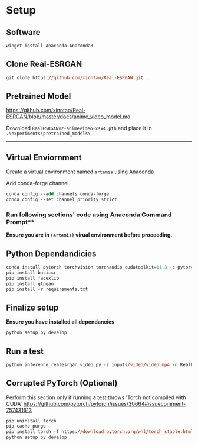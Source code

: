 # Setup

## Software

```ps
winget install Anaconda.Anaconda3
```

## Clone Real-ESRGAN

```ps
git clone https://github.com/xinntao/Real-ESRGAN.git .
```

## Pretrained Model

https://github.com/xinntao/Real-ESRGAN/blob/master/docs/anime_video_model.md

Download `RealESRGANv2-animevideo-xsx4.pth` and place it in `.\experiments\pretrained_models\`

---

## Virtual Enviornment

Create a virtual environment named `artemis` using Anaconda

Add conda-forge channel
```ps
conda config --add channels conda-forge
conda config --set channel_priority strict
```

### Run following sections' code using Anaconda Command Prompt**

**Ensure you are in `(artemis)` virual environment before proceeding.**

## Python Dependandicies

```ps
conda install pytorch torchvision torchaudio cudatoolkit=11.3 -c pytorch
pip install basicsr
pip install facexlib
pip install gfpgan
pip install -r requirements.txt
```

## Finalize setup

**Ensure you have installed all dependancies**

```ps
python setup.py develop
```

## Run a test

```ps
python inference_realesrgan_video.py -i inputs/video/video.mp4 -n RealESRGANv2-animevideo-xsx2 -s 2 -v -a
```

## Corrupted PyTorch (Optional)

Perform this section only if running a test throws 'Torch not compiled with CUDA'
https://github.com/pytorch/pytorch/issues/30664#issuecomment-757431613

```ps
pip uninstall torch
pip cache purge
pip install torch -f https://download.pytorch.org/whl/torch_stable.html
python setup.py develop
```

<Giscus :theme="theme" :lang="lang" :reactionsEnabled="reactionsEnabled" />
